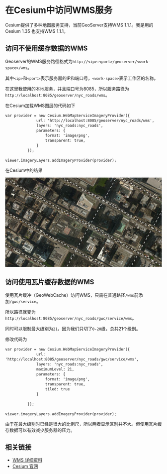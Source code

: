 # 在Cesium中访问WMS服务

Cesium提供了多种地图服务支持，当前GeoServer支持WMS 1.1.1。我是用的Cesium 1.35 也支持WMS 1.1.1。

## 访问不使用缓存数据的WMS

Geoserver的WMS服务路径格式为`http://<ip>:<port>/geoserver/<work-space>/wms`。

其中`<ip>`和`<port>`表示服务器的IP和端口号，`<work-space>`表示工作区的名称。

在这里我使用的本地服务，并且端口号为8085，所以服务路径为`http://localhost:8085/geoserver/nyc_roads/wms`。

在Cesium加载WMS图层的代码如下

```
var provider = new Cesium.WebMapServiceImageryProvider({
              url: 'http://localhost:8085/geoserver/nyc_roads/wms',
              layers: 'nyc_roads:nyc_roads',
              parameters: {
                  format: 'image/png',
                  transparent: true,
              }
          });

viewer.imageryLayers.addImageryProvider(provider);
```

在Cesium中的结果

![WMS](../images/wms.png)

## 访问使用瓦片缓存数据的WMS

使用瓦片缓冲（GeoWebCache）访问WMS，只需在普通路径`/wms`前添加`/gwc/service`。

所以路径就变为`http://localhost:8085/geoserver/nyc_roads/gwc/service/wms`。

同时可以限制最大级别为`21`，因为我们只切了`0-20`级，总共21个级别。

修改代码为

```
var provider = new Cesium.WebMapServiceImageryProvider({
              url: 'http://localhost:8085/geoserver/nyc_roads/gwc/service/wms',
              layers: 'nyc_roads:nyc_roads',
              maximumLevel: 21,
              parameters: {
                  format: 'image/png',
                  transparent: true,
                  tiled: true
              }

          });

viewer.imageryLayers.addImageryProvider(provider);
```

由于在最大级别时已经是很大的比例尺，所以两者显示区别并不大。但使用瓦片缓存数据可以有效减少服务器的压力。

## 相关链接

* [WMS 详细资料](http://docs.geoserver.org/latest/en/user/services/wms/index.html)
* [Cesium 官网](https://cesiumjs.org/)
